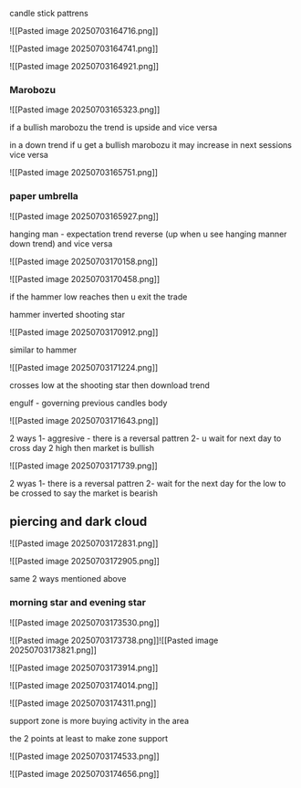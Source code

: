 candle stick pattrens

![[Pasted image 20250703164716.png]]

![[Pasted image 20250703164741.png]]


![[Pasted image 20250703164921.png]]


### Marobozu

![[Pasted image 20250703165323.png]]


if a bullish marobozu the trend is upside and vice versa

in a down trend if u get a bullish marobozu it may increase in next sessions vice versa

![[Pasted image 20250703165751.png]]

### paper umbrella

![[Pasted image 20250703165927.png]]


hanging man - expectation trend reverse (up when u see hanging manner down trend) and vice versa

![[Pasted image 20250703170158.png]]

![[Pasted image 20250703170458.png]]

if the hammer low reaches then u exit the trade

hammer inverted shooting star 

![[Pasted image 20250703170912.png]]


similar to hammer

![[Pasted image 20250703171224.png]]


crosses low at the shooting star then download trend

engulf - governing previous candles body

![[Pasted image 20250703171643.png]]

2 ways 
1- aggresive - there is a reversal pattren 
2- u wait for next day to cross day 2 high then market is bullish

![[Pasted image 20250703171739.png]]

2 wyas
1- there is a reversal pattren
2- wait for the next day for the low to be crossed to say the market is bearish


## piercing and dark cloud

![[Pasted image 20250703172831.png]]


![[Pasted image 20250703172905.png]]

 same 2 ways mentioned above
### morning star and evening star

![[Pasted image 20250703173530.png]]

![[Pasted image 20250703173738.png]]![[Pasted image 20250703173821.png]]

![[Pasted image 20250703173914.png]]

![[Pasted image 20250703174014.png]]



![[Pasted image 20250703174311.png]]

support zone is more buying activity in the area

the 2 points at least to make zone support 

![[Pasted image 20250703174533.png]]


![[Pasted image 20250703174656.png]]

